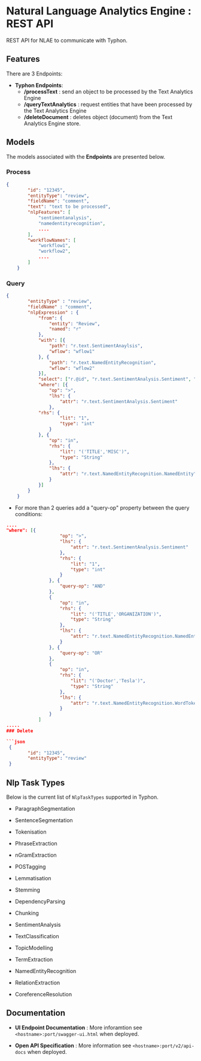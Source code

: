 # Natural Language Analytics Engine : REST API

REST API for NLAE to communicate with Typhon.

## Features

There are 3 Endpoints:

- **Typhon Endpoints**:
  - **/processText** : send an object to be processed by the Text Analytics Engine 
  - **/queryTextAnalytics** : request entities that have been processed by the Text Analytics Engine 
  - **/deleteDocument** : deletes object (document) from the Text Analytics Engine store.

## Models

The models associated with the **Endpoints** are presented below.

### Process

```json
{
        "id": "12345",
        "entityType": "review",
        "fieldName": "comment",
        "text": "text to be processed",
        "nlpFeatures": [
            "sentimentanalysis",
            "namedentityrecognition",
            ....
        ],
        "workflowNames": [
            "workflow1",
            "workflow2",
            ....
        ]
    }
```

### Query

```json
{
        "entityType" : "review",
        "fieldName" : "comment",
        "nlpExpression" : { 
            "from": { 
                "entity": "Review", 
                "named": "r" 
            }, 
            "with": [{ 
                "path": "r.text.SentimentAnaylsis", 
                "wflow": "wflow1" 
            }, { 
                "path": "r.text.NamedEntityRecognition", 
                "wflow": "wflow2" 
            }], 
            "select": ["r.@id", "r.text.SentimentAnalysis.Sentiment", "r.text.NamedEntityRecognition.NamedEntity"], 
            "where": [{ 
                "op": ">", 
                "lhs": { 
                    "attr": "r.text.SentimentAnalysis.Sentiment" 
                }, 
            "rhs": { 
                    "lit": "1", 
                    "type": "int" 
                } 
            }, { 
                "op": "in", 
                "rhs": { 
                    "lit": "('TITLE','MISC')", 
                    "type": "String" 
                }, 
                "lhs": { 
                    "attr": "r.text.NamedEntityRecognition.NamedEntity" 
                } 
            }] 
        }
    }
```
* For more than 2 queries add a "query-op" property between the query conditions:

```json
....
"where": [{
                    "op": ">",
                    "lhs": {
                        "attr": "r.text.SentimentAnalysis.Sentiment"
                    },
                    "rhs": {
                        "lit": "1",
                        "type": "int"
                    }
                }, {
                    "query-op": "AND"
                },
                {
                    "op": "in",
                    "rhs": {
                        "lit": "('TITLE','ORGANIZATION')",
                        "type": "String"
                    },
                    "lhs": {
                        "attr": "r.text.NamedEntityRecognition.NamedEntity"
                    }
                }, {
                    "query-op": "OR"
                },
                {
                    "op": "in",
                    "rhs": {
                        "lit": "('Doctor','Tesla')",
                        "type": "String"
                    },
                    "lhs": {
                        "attr": "r.text.NamedEntityRecognition.WordToken"
                    }
                }
            ]
.....
### Delete

```json
 {
        "id": "12345",
        "entityType": "review"
 }
```



## Nlp Task Types

Below is the current list of `NlpTaskTypes` supported in Typhon.

- ParagraphSegmentation

- SentenceSegmentation

- Tokenisation

- PhraseExtraction

- nGramExtraction

- POSTagging

- Lemmatisation

- Stemming

- DependencyParsing

- Chunking

- SentimentAnalysis

- TextClassification

- TopicModelling

- TermExtraction

- NamedEntityRecognition

- RelationExtraction

- CoreferenceResolution

  

## Documentation

- __**UI Endpoint Documentation**__ :
  More inforamtion see `<hostname>:port/swagger-ui.html` when deployed.

- __**Open API Specification**__ : More information see `<hostname>:port/v2/api-docs` when deployed.
